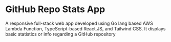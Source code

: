 # GitHub Repo Stats App

A responsive full-stack web app developed using Go lang based AWS Lambda Function, TypeScript-based React.JS, and Tailwind CSS. It displays basic statistics or info regarding a GitHub repository
